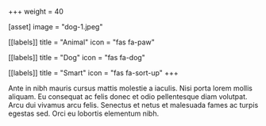 +++
weight = 40

[asset]
	image = "dog-1.jpeg"

[[labels]]
	title = "Animal"
	icon = "fas fa-paw"

[[labels]]
	title = "Dog"
	icon = "fas fa-dog"

[[labels]]
	title = "Smart"
	icon = "fas fa-sort-up"
+++

Ante in nibh mauris cursus mattis molestie a iaculis. Nisi porta lorem mollis aliquam. Eu consequat ac felis donec et odio pellentesque diam volutpat. Arcu dui vivamus arcu felis. Senectus et netus et malesuada fames ac turpis egestas sed. Orci eu lobortis elementum nibh.
